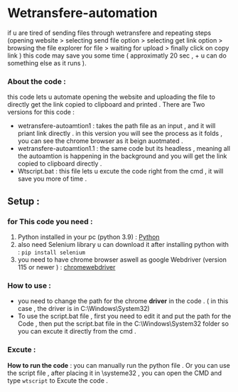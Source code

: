 # Wetransfere-automation
if u are tired of sending files through wetransfere and repeating steps (opening website > selecting send file option > selecting get link option > browsing the file explorer for file > waiting for upload > finally click on copy link )
this code may save you some time ( approximatly 20 sec , + u can do something else as it runs ). 
### About the code : 
this code lets u automate opening the website and uploading the file to directly get the link copied to clipboard and printed . 
There are Two versions for this code : 
  - wetransfere-autoamtion1 : takes the path file as an input , and it will priant link directly . in this version you will see the process as it folds , you can see the chrome browser as it beign auotmated . 
  - wetransfere-autoamtion1.1 : the same code but its headless , meaning all the autoamtion is happening in the background and you will get the link copied to clipboard directly .
  - Wtscript.bat : this file lets u excute the code right from the cmd , it will save you more of time .
## Setup :
### **for This code you need** : 
1.  Python installed in your pc (python 3.9) : [Python](https://www.python.org/downloads/release/python-3918/)
2.  also need Selenium library u can download it after installing python with : `pip install selenium`
3.  you need to have chrome browser aswell as google Webdriver (version 115 or newer ) : [chromewebdriver](https://googlechromelabs.github.io/chrome-for-testing/)
### **How to use** :
- you need to change the path for the chrome **driver** in the code . ( in this case , the driver is in C:\Windows\System32)
- To use the script.bat file , first you need to edit it and put the path for the Code , then put the script.bat file in the C:\Windows\System32 folder so you can excute it directly from the cmd .
### Excute :
**How to run the code** : 
  you can manually run the python file . Or
  you can use the script file , after placing it in \systeme32 , you can open the CMD and type `wtscript` to Excute the code . 


